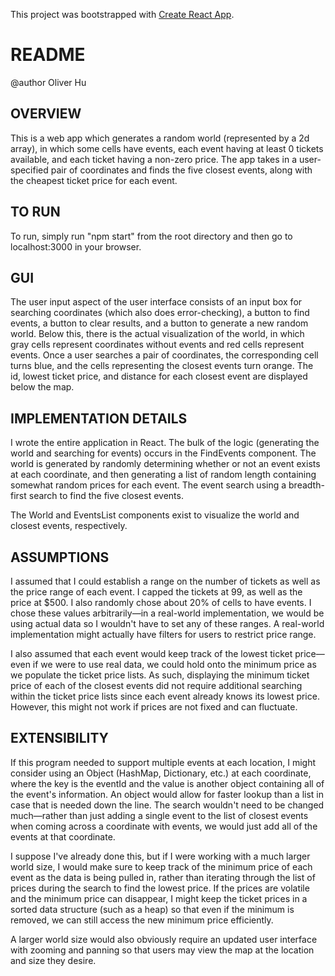 This project was bootstrapped with [Create React App](https://github.com/facebookincubator/create-react-app).

README
======
@author Oliver Hu

OVERVIEW
--------
This is a web app which generates a random world (represented by a 2d array), in which some cells have events, each event having at least 0 tickets available, and each ticket having a non-zero price. The app takes in a user-specified pair of coordinates and finds the five closest events, along with the cheapest ticket price for each event.

TO RUN
------
To run, simply run "npm start" from the root directory and then go to localhost:3000 in your browser.

GUI
---
The user input aspect of the user interface consists of an input box for searching coordinates (which also does error-checking), a button to find events, a button to clear results, and a button to generate a new random world. Below this, there is the actual visualization of the world, in which gray cells represent coordinates without events and red cells represent events. Once a user searches a pair of coordinates, the corresponding cell turns blue, and the cells representing the closest events turn orange. The id, lowest ticket price, and distance for each closest event are displayed below the map.

IMPLEMENTATION DETAILS
----------------------
I wrote the entire application in React. The bulk of the logic (generating the world and searching for events) occurs in the FindEvents component. The world is generated by randomly determining whether or not an event exists at each coordinate, and then generating a list of random length containing somewhat random prices for each event. The event search using a breadth-first search to find the five closest events.

The World and EventsList components exist to visualize the world and closest events, respectively.

ASSUMPTIONS
-----------
I assumed that I could establish a range on the number of tickets as well as the price range of each event. I capped the tickets at 99, as well as the price at $500. I also randomly chose about 20% of cells to have events. I chose these values arbitrarily—in a real-world implementation, we would be using actual data so I wouldn't have to set any of these ranges. A real-world implementation might actually have filters for users to restrict price range.

I also assumed that each event would keep track of the lowest ticket price—even if we were to use real data, we could hold onto the minimum price as we populate the ticket price lists. As such, displaying the minimum ticket price of each of the closest events did not require additional searching within the ticket price lists since each event already knows its lowest price. However, this might not work if prices are not fixed and can fluctuate.

EXTENSIBILITY
-------------
If this program needed to support multiple events at each location, I might consider using an Object (HashMap, Dictionary, etc.) at each coordinate, where the key is the eventId and the value is another object containing all of the event's information. An object would allow for faster lookup than a list in case that is needed down the line. The search wouldn't need to be changed much—rather than just adding a single event to the list of closest events when coming across a coordinate with events, we would just add all of the events at that coordinate.

I suppose I've already done this, but if I were working with a much larger world size, I would make sure to keep track of the minimum price of each event as the data is being pulled in, rather than iterating through the list of prices during the search to find the lowest price. If the prices are volatile and the minimum price can disappear, I might keep the ticket prices in a sorted data structure (such as a heap) so that even if the minimum is removed, we can still access the new minimum price efficiently.

A larger world size would also obviously require an updated user interface with zooming and panning so that users may view the map at the location and size they desire.







